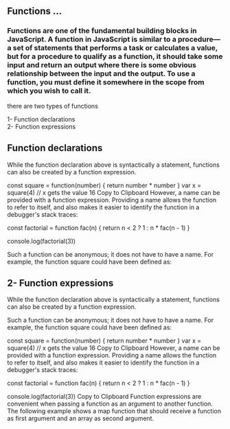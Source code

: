 ## Functions ...
### Functions are one of the fundamental building blocks in JavaScript. A function in JavaScript is similar to a procedure—a set of statements that performs a task or calculates a value, but for a procedure to qualify as a function, it should take some input and return an output where there is some obvious relationship between the input and the output. To use a function, you must define it somewhere in the scope from which you wish to call it.
there are two types of functions

1- Function declarations    
2- Function expressions


## Function declarations 
While the function declaration above is syntactically a statement, functions can also be created by a function expression.

const square = function(number) { return number * number }
var x = square(4) // x gets the value 16
Copy to Clipboard
However, a name can be provided with a function expression. Providing a name allows the function to refer to itself, and also makes it easier to identify the function in a debugger's stack traces:

const factorial = function fac(n) { return n < 2 ? 1 : n * fac(n - 1) }

console.log(factorial(3))

Such a function can be anonymous; it does not have to have a name. For example, the function square could have been defined as:

## 2- Function expressions

While the function declaration above is syntactically a statement, functions can also be created by a function expression.

Such a function can be anonymous; it does not have to have a name. For example, the function square could have been defined as:

const square = function(number) { return number * number }
var x = square(4) // x gets the value 16
Copy to Clipboard
However, a name can be provided with a function expression. Providing a name allows the function to refer to itself, and also makes it easier to identify the function in a debugger's stack traces:

const factorial = function fac(n) { return n < 2 ? 1 : n * fac(n - 1) }

console.log(factorial(3))
Copy to Clipboard
Function expressions are convenient when passing a function as an argument to another function. The following example shows a map function that should receive a function as first argument and an array as second argument.